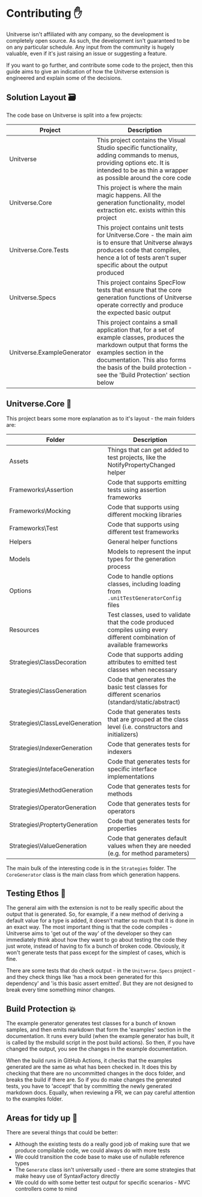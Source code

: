 # Contributing ✋

Unitverse isn't affiliated with any company, so the development is completely open source. As such, the development isn't guaranteed to be on any particular schedule. Any input from the community is hugely valuable, even if it's just raising an issue or suggesting a feature.

If you want to go further, and contribute some code to the project, then this guide aims to give an indication of how the Unitverse extension is engineered and explain some of the decisions.

## Solution Layout 🗃

The code base on Unitverse is split into a few projects:

| Project | Description |
| - | - |
| Unitverse | This project contains the Visual Studio specific functionality, adding commands to menus, providing options etc. It is intended to be as thin a wrapper as possible around the core code |
| Unitverse.Core | This project is where the main magic happens. All the generation functionality, model extraction etc. exists within this project |
| Unitverse.Core.Tests | This project contains unit tests for Unitverse.Core - the main aim is to ensure that Unitverse always produces code that compiles, hence a lot of tests aren't super specific about the output produced |
| Unitverse.Specs | This project contains SpecFlow tests that ensure that the core generation functions of Unitverse operate correctly and produce the expected basic output |
| Unitverse.ExampleGenerator | This project contains a small application that, for a set of example classes, produces the markdown output that forms the examples section in the documentation. This also forms the basis of the build protection - see the 'Build Protection' section below |

## Unitverse.Core 🍏

This project bears some more explanation as to it's layout - the main folders are:

| Folder | Description |
| - | - |
| Assets | Things that can get added to test projects, like the NotifyPropertyChanged helper |
| Frameworks\Assertion | Code that supports emitting tests using assertion frameworks |
| Frameworks\Mocking | Code that supports using different mocking libraries |
| Frameworks\Test | Code that supports using different test frameworks |
| Helpers | General helper functions |
| Models | Models to represent the input types for the generation process |
| Options | Code to handle options classes, including loading from `.unitTestGeneratorConfig` files |
| Resources | Test classes, used to validate that the code produced compiles using every different combination of available frameworks |
| Strategies\ClassDecoration | Code that supports adding attributes to emitted test classes when necessary |
| Strategies\ClassGeneration | Code that generates the basic test classes for different scenarios (standard/static/abstract) |
| Strategies\ClassLevelGeneration | Code that generates tests that are grouped at the class level (i.e. constructors and initializers) |
| Strategies\IndexerGeneration | Code that generates tests for indexers |
| Strategies\IntefaceGeneration | Code that generates tests for specific interface implementations |
| Strategies\MethodGeneration | Code that generates tests for methods |
| Strategies\OperatorGeneration | Code that generates tests for operators |
| Strategies\ProptertyGeneration | Code that generates tests for properties |
| Strategies\ValueGeneration | Code that generates default values when they are needed (e.g. for method parameters) |

The main bulk of the interesting code is in the `Strategies` folder. The `CoreGenerator` class is the main class from which generation happens.

## Testing Ethos 🚨

The general aim with the extension is not to be really specific about the output that is generated. So, for example, if a new method of deriving a default value for a type is added, it doesn't matter so much that it is done in an exact way. The most important thing is that the code compiles - Unitverse aims to 'get out of the way' of the developer so they can immediately think about how they want to go about testing the code they just wrote, instead of having to fix a bunch of broken code. Obviously, it won't generate tests that pass except for the simplest of cases, which is fine.

There are some tests that do check output - in the `Unitverse.Specs` project - and they check things like 'has a mock been generated for this dependency' and 'is this basic assert emitted'. But they are not designed to break every time something minor changes.

## Build Protection 💥

The example generator generates test classes for a bunch of known samples, and then emits markdown that form the 'examples' section in the documentation. It runs every build (when the example generator has built, it is called by the msbuild script in the post build actions). So then, if you have changed the output, you see the changes in the example documentation.

When the build runs in GitHub Actions, it checks that the examples generated are the same as what has been checked in. It does this by checking that there are no uncommitted changes in the docs folder, and breaks the build if there are. So if you do make changes the generated tests, you have to 'accept' that by committing the newly generated markdown docs. Equally, when reviewing a PR, we can pay careful attention to the examples folder.

## Areas for tidy up 🧹

There are several things that could be better:

* Although the existing tests do a really good job of making sure that we produce compilable code, we could always do with more tests
* We could transition the code base to make use of nullable reference types
* The `Generate` class isn't universally used - there are some strategies that make heavy use of SyntaxFactory directly
* We could do with some better test output for specific scenarios - MVC controllers come to mind
